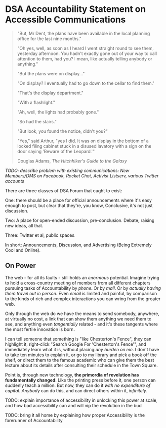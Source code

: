 # DSA Accountability Statement on Accessible Communications

> "But, Mr Dent, the plans have been available in the local planning office for the last nine months."
>
> "Oh yes, well, as soon as I heard I went straight round to see them, yesterday afternoon. You hadn't exactly gone out of your way to call attention to them, had you? I mean, like actually telling anybody or anything."
>
> "But the plans were on display..."
>
> "On display? I eventually had to go down to the cellar to find them."
>
> "That's the display department."
>
> "With a flashlight."
>
> "Ah, well, the lights had probably gone."
>
> "So had the stairs."
>
> "But look, you found the notice, didn't you?"
>
> "Yes," said Arthur, "yes I did. It was on display in the bottom of a locked filing cabinet stuck in a disused lavatory with a sign on the door saying 'Beware of the Leopard.'"
>
> Douglas Adams, *The Hitchhiker's Guide to the Galaxy*

*TODO: describe problem with existing communications: New Members/DMS on Facebook, Rocket Chat, Activist Listserv, various Twitter accounts*

There are three classes of DSA Forum that ought to exist:

One: there should be a place for official announcements where it's easy enough to post, but clear that they're, you know, Conclusive, it's not just discussion.

Two: A place for open-ended discussion, pre-conclusion. Debate, raising new ideas, all that.

Three: Twitter et al, public spaces.

In short: Announcements, Discussion, and Advertising (Being Extremely Cool and Online).

## On Power

The web - for all its faults - still holds an *enormous* potential. Imagine trying to hold a cross-country meeting of members from all different chapters pursuing tasks of Accountability by _phone_. Or by _mail_. Or by _actually having them travel out in person_. Even *email* is limited and painful, by comparison to the kinds of rich and complex interactions you can wring from the greater web.

Only through the web do we have the means to send somebody, anywhere, at virtually no cost, a link that can show them anything we need them to see, and anything even _tangentially_ related - and it's these tangents where the most fertile innovation is born.

I can tell someone that something is "like Chesterton's Fence", they can highlight it, right-click "Search Google For 'Chesterton's Fence'", and immediately learn what it is, without placing _any burden on me_. I don't have to take ten minutes to explain it, or go to my library and pick a book off the shelf, or direct them to the famous academic who can give them the best lecture about its details after consulting their schedule in the Town Square.

Point is, through new technology, **the primordia of revolution has fundamentally changed**. Like the printing press before it, one person can suddenly teach a million. But now, they can do it _with no expenditure of capital_. _Anybody_ can do this, and can direct others within it, _infinitely_.

TODO: explain importance of accessibility in unlocking this power at scale, and how bad accessibility can and will nip the revolution in the bud

TODO: bring it all home by explaining how proper Accessibility is the forerunner of Accountability

